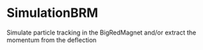 # SimulationBRM
Simulate particle tracking in the BigRedMagnet and/or extract the momentum from the deflection
